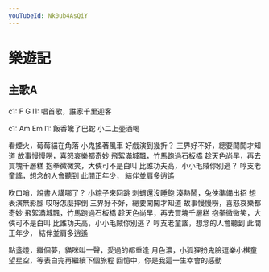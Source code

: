 ```yaml
---
youTubeId: Nk0ub4AsQiY
---
```


# 樂遊記

## 主歌A

c1:     F    G
l1: 唱首歌，誰家千里迎客

c1:   Am     Em
l1: 飯香饞了巴蛇 小二上壺酒喝


看煙火，莓莓貓在角落
小鬼搖著風車
好戲演到幾折？
三界好不好，總要闖闖才知道
故事慢慢嘮，喜怒哀樂都奇妙
飛絮滿城飄，竹馬跑過石板橋
趁天色尚早，再去買塊千層糕
抱拳微微笑，大俠可不是白叫
比誰功夫高，小小毛賊你別逃？
哼支老童謠，想念的人會聽到
此間正年少， 結伴並肩多逍遙

吹口哨，說書人講哪了？
小粽子來回跳
刺蝟還沒睡飽
湊熱鬧，兔俠準備出招
想表演無影腳
哎呀怎麼摔倒
三界好不好，總要闖闖才知道
故事慢慢嘮，喜怒哀樂都奇妙
飛絮滿城飄，竹馬跑過石板橋
趁天色尚早，再去買塊千層糕
抱拳微微笑，大俠可不是白叫
比誰功夫高，小小毛賊你別逃？
哼支老童謠，想念的人會聽到
此間正年少， 結伴並肩多逍遙

點盞燈，織個夢，貓咪叫一聲，愛過的都重逢
月色濃，小狐狸扮鬼臉逗樂小棋童
望星空，等表白完再繼續下個旅程
回憶中，你是我這一生幸會的感動








